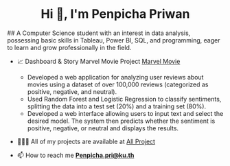 <h1 align="center">Hi 👋, I'm Penpicha Priwan</h1>
## A Computer Science student with an interest in data analysis, possessing basic skills in Tableau, Power BI, SQL, and programming, eager to learn and grow professionally in the field.

- 📈 Dashboard & Story Marvel Movie Project [Marvel Movie](Business-data.md)
  - Developed a web application for analyzing user reviews about movies using a dataset of over 100,000 reviews (categorized as positive, negative, and neutral).
  - Used Random Forest and Logistic Regression to classify sentiments, splitting the data into a test set (20%) and a training set (80%).
  - Developed a web interface allowing users to input text and select the desired model. The system then predicts whether the sentiment is positive, negative, or neutral and displays the results.

- 👩🏻‍💻 All of my projects are available at [All Project](https://drive.google.com/drive/folders/1-5FTNCxjGfQgde-A9j5ApqqTEVtRJr7I?usp=drive_link)

- 📫 How to reach me **Penpicha.pri@ku.th**
